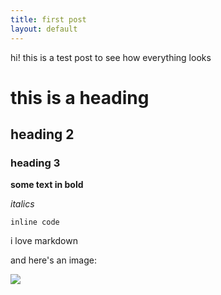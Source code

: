 ```yaml
---
title: first post
layout: default 
---
```


hi! this is a test post to see how everything looks

# this is a heading
## heading 2
### heading 3
**some text in bold**

_italics_

`inline code`

i love markdown

and here's an image:

<img src='https://mademistakes.com/static/ae70cf43c71f368c3577d03e2d4479d2/25419/jekyll-minima-stylesheet-404.jpg' />

